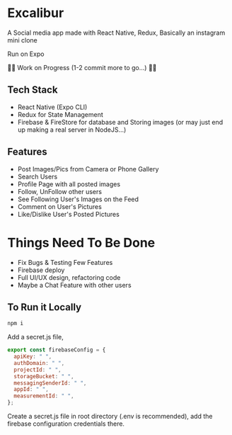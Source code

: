 # Excalibur

A Social media app made with React Native, Redux, Basically an instagram mini clone

Run on Expo

🚧🚧 Work on Progress (1-2 commit more to go...) 🚧🚧

## Tech Stack

- React Native (Expo CLI)
- Redux for State Management
- Firebase & FireStore for database and Storing images (or may just end up making a real server in NodeJS...)

## Features

- Post Images/Pics from Camera or Phone Gallery
- Search Users
- Profile Page with all posted images
- Follow, UnFollow other users
- See Following User's Images on the Feed
- Comment on User's Pictures
- Like/Dislike User's Posted Pictures

# Things Need To Be Done

- Fix Bugs & Testing Few Features
- Firebase deploy
- Full UI/UX design, refactoring code
- Maybe a Chat Feature with other users

## To Run it Locally

```sh
npm i
```

Add a secret.js file,

```js
export const firebaseConfig = {
  apiKey: " ",
  authDomain: " ",
  projectId: " ",
  storageBucket: " ",
  messagingSenderId: " ",
  appId: " ",
  measurementId: " ",
};
```

Create a secret.js file in root directory (.env is recommended), add the firebase configuration credentials there.
